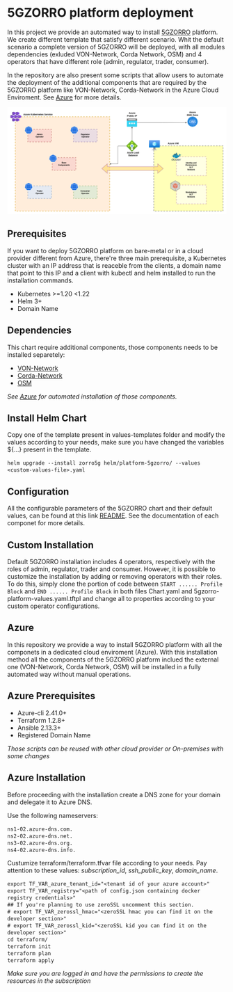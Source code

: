 # 5GZORRO platform deployment

In this project we provide an automated way to install [5GZORRO](https://www.5gzorro.eu/) platform. We create different template that satisfy different scenario. Whit the default scenario a complete version of 5GZORRO will be deployed, with all modules dependencies (exluded VON-Network, Corda Network, OSM) and 4 operators that have different role (admin, regulator, trader, consumer).

In the repository are also present some scripts that allow users to automate the deployment of the additional components that are required by the 5GZORRO platform like VON-Network, Corda-Network in the Azure Cloud Enviroment. See [Azure](#Azure) for more details.

![Alt text](/azure-infrastructure-diagram.png?raw=true "Azure Infrastructure Diagram")

## Prerequisites

If you want to deploy 5GZORRO platform on bare-metal or in a cloud provider different from Azure, there're three main prerequisite, a Kubernetes cluster with an IP address that is reaceble from the clients, a domain name that point to this IP and a client with kubectl and helm installed to run the installation commands.

- Kubernetes >=1.20 <1.22
- Helm 3+
- Domain Name 

## Dependencies

This chart require additional components, those components needs to be installed separetely:

- [VON-Network](https://github.com/5GZORRO/identity#build-von-network)
- [Corda-Network](https://github.com/5GZORRO/smart-contract-lifecycle-manager#running-corda-nodes-locally)
- [OSM](https://github.com/5GZORRO/smart-contract-lifecycle-manager#running-corda-nodes-locally)

_See [Azure](#Azure) for automated installation of those components._

## Install Helm Chart

Copy one of the template present in values-templates folder and modify the values according to your needs, make sure you have changed the variables ${...} present in the template.

```console
helm upgrade --install zorro5g helm/platform-5gzorro/ --values <custom-values-file>.yaml
```

## Configuration

All the configurable parameters of the 5GZORRO chart and their default values, can be found at this link [README](/helm/platform-5gzorro/README.md "Helm Values").  See the documentation of each componet for more details.

## Custom Installation 

Default 5GZORRO installation includes 4 operators, respectively with the roles of admin, regulator, trader and consumer.
However, it is possible to customize the installation by adding or removing operators with their roles.
To do this, simply clone the portion of code between `START ...... Profile Block` and `END ...... Profile Block` in both files Chart.yaml and 5gzorro-platform-values.yaml.tftpl and change all to properties according to your custom operator configurations.

## Azure

In this repository we provide a way to install 5GZORRO platform with all the componets in a dedicated cloud enviroment (Azure). With this installation method all the components of the 5GZORRO platform inclued the external one (VON-Network, Corda Network, OSM) will be installed in a fully automated way without manual operations. 

## Azure Prerequisites

- Azure-cli 2.41.0+ 
- Terraform 1.2.8+
- Ansible 2.13.3+
- Registered Domain Name 

_Those scripts can be reused with other cloud provider or On-premises with some changes_

## Azure Installation

Before proceeding with the installation create a DNS zone for your domain and delegate it to Azure DNS.

Use the following nameservers:

```console
ns1-02.azure-dns.com.
ns2-02.azure-dns.net.
ns3-02.azure-dns.org.
ns4-02.azure-dns.info.
```
Custumize terraform/terraform.tfvar file according to your needs. 
Pay attention to these values: *subscription_id*, *ssh_public_key*, *domain_name*.

```console
export TF_VAR_azure_tenant_id="<tenant id of your azure account>"
export TF_VAR_registry="<path of config.json containing docker registry credentials>"
## If you're planning to use zeroSSL uncomment this section.
# export TF_VAR_zerossl_hmac="<zeroSSL hmac you can find it on the developer section>"
# export TF_VAR_zerossl_kid="<zeroSSL kid you can find it on the developer section>"
cd terraform/
terraform init
terraform plan
terraform apply
```

_Make sure you are logged in and have the permissions to create the resources in the subscription_
